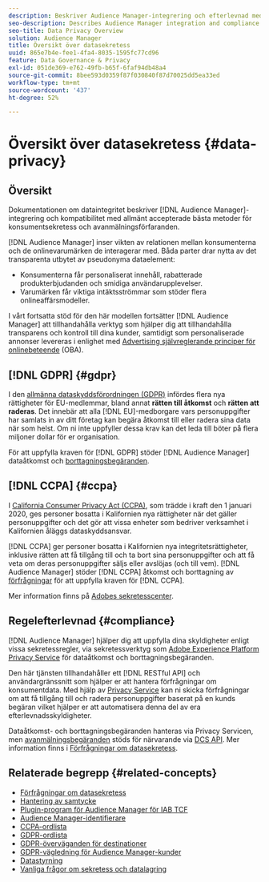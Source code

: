 ```yaml
---
description: Beskriver Audience Manager-integrering och efterlevnad med allmänt vedertagna metoder för konsumentsekretess och avanmälan.
seo-description: Describes Audience Manager integration and compliance with generally accepted best practices related to consumer privacy and opt-out procedures.
seo-title: Data Privacy Overview
solution: Audience Manager
title: Översikt över datasekretess
uuid: 865e7b4e-fee1-4fa4-8035-1595fc77cd96
feature: Data Governance & Privacy
exl-id: 051de369-e762-49fb-b65f-6faf94db48a4
source-git-commit: 8bee593d0359f87f030840f87d70025dd5ea33ed
workflow-type: tm+mt
source-wordcount: '437'
ht-degree: 52%

---
```


# Översikt över datasekretess {#data-privacy}

## Översikt

Dokumentationen om dataintegritet beskriver [!DNL Audience Manager]-integrering och kompatibilitet med allmänt accepterade bästa metoder för konsumentsekretess och avanmälningsförfaranden.

[!DNL Audience Manager] inser vikten av relationen mellan konsumenterna och de onlinevarumärken de interagerar med. Båda parter drar nytta av det transparenta utbytet av pseudonyma dataelement:

* Konsumenterna får personaliserat innehåll, rabatterade produkterbjudanden och smidiga användarupplevelser.
* Varumärken får viktiga intäktsströmmar som stöder flera onlineaffärsmodeller.

I vårt fortsatta stöd för den här modellen fortsätter [!DNL Audience Manager] att tillhandahålla verktyg som hjälper dig att tillhandahålla transparens och kontroll till dina kunder, samtidigt som personaliserade annonser levereras i enlighet med [Advertising självreglerande principer för onlinebeteende](https://www.iab.com/news/self-regulatory-principles-for-online-behavioral-advertising/) (OBA).

## [!DNL GDPR] {#gdpr}

I den [allmänna dataskyddsförordningen (GDPR)](https://gdpr.eu/data-privacy/) infördes flera nya rättigheter för EU-medlemmar, bland annat **rätten till åtkomst** och **rätten att raderas**. Det innebär att alla [!DNL EU]-medborgare vars personuppgifter har samlats in av ditt företag kan begära åtkomst till eller radera sina data när som helst. Om ni inte uppfyller dessa krav kan det leda till böter på flera miljoner dollar för er organisation.

För att uppfylla kraven för [!DNL GDPR] stöder [!DNL Audience Manager] dataåtkomst och [borttagningsbegäranden](data-privacy-requests.md).

## [!DNL CCPA] {#ccpa}

I [California Consumer Privacy Act (CCPA)](https://www.caprivacy.org/about), som trädde i kraft den 1 januari 2020, ges personer bosatta i Kalifornien nya rättigheter när det gäller personuppgifter och det gör att vissa enheter som bedriver verksamhet i Kalifornien åläggs dataskyddsansvar.

[!DNL CCPA] ger personer bosatta i Kalifornien nya integritetsrättigheter, inklusive rätten att få tillgång till och ta bort sina personuppgifter och att få veta om deras personuppgifter säljs eller avslöjas (och till vem). [!DNL Audience Manager] stöder [!DNL CCPA] åtkomst och borttagning av [förfrågningar](data-privacy-requests.md) för att uppfylla kraven för [!DNL CCPA].

Mer information finns på [Adobes sekretesscenter](https://www.adobe.com/se/privacy/opt-out.html#customeruse).

## Regelefterlevnad {#compliance}

[!DNL Audience Manager] hjälper dig att uppfylla dina skyldigheter enligt vissa sekretessregler, via sekretessverktyg som [Adobe Experience Platform Privacy Service](https://experienceleague.adobe.com/docs/experience-platform/privacy/home.html?lang=sv-SE) för dataåtkomst och borttagningsbegäranden.

Den här tjänsten tillhandahåller ett [!DNL RESTful API] och användargränssnitt som hjälper er att hantera förfrågningar om konsumentdata. Med hjälp av [Privacy Service](https://experienceleague.adobe.com/docs/experience-platform/privacy/home.html?lang=sv-SE) kan ni skicka förfrågningar om att få tillgång till och radera personuppgifter baserat på en kunds begäran vilket hjälper er att automatisera denna del av era efterlevnadsskyldigheter.

Dataåtkomst- och borttagningsbegäranden hanteras via Privacy Servicen, men [avanmälningsbegäranden](data-privacy-requests.md#opt-out-requests) stöds för närvarande via [DCS API](../../api/dcs-intro/dcs-api-reference/dcs-api-reference-overview.md). Mer information finns i [Förfrågningar om datasekretess](data-privacy-requests.md).

## Relaterade begrepp {#related-concepts}

* [Förfrågningar om datasekretess](data-privacy-requests.md)
* [Hantering av samtycke](data-privacy-consent.md)
* [Plugin-program för Audience Manager för IAB TCF](aam-iab-plugin.md)
* [Audience Manager-identifierare](data-privacy-ids.md)
* [CCPA-ordlista](aam-ccpa-glossary.md)
* [GDPR-ordlista](aam-gdpr-glossary.md)
* [GDPR-överväganden för destinationer](aam-gdpr-partners.md)
* [GDPR-vägledning för Audience Manager-kunder](aam-gdpr-readiness.md)
* [Datastyrning](data-governance.md)
* [Vanliga frågor om sekretess och datalagring](../../faq/faq-privacy.md)
